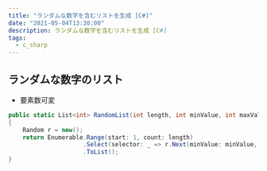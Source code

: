 ```yaml
---
title: "ランダムな数字を含むリストを生成 [C#]"
date: "2021-05-04T13:30:00"
description: ランダムな数字を含むリストを生成 [C#]
tags:
  - c_sharp
---
```


## ランダムな数字のリスト
- 要素数可変


```cs:title=RandomIntList.cs
public static List<int> RandomList(int length, int minValue, int maxValue)
{
    Random r = new();
    return Enumerable.Range(start: 1, count: length)
                     .Select(selector: _ => r.Next(minValue: minValue, maxValue: maxValue))
                     .ToList();
}
```
